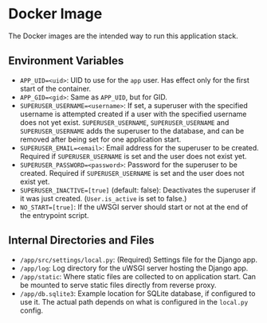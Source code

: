 # Docker Image

The Docker images are the intended way to run this application stack.

## Environment Variables

* `APP_UID=<uid>`: UID to use for the `app` user. Has effect only for the first start of the container.
* `APP_GID=<gid>`: Same as `APP_UID`, but for GID.
* `SUPERUSER_USERNAME=<username>`: If set, a superuser with the specified username is attempted created if a user with the specified username does not yet exist. `SUPERUSER_USERNAME`, `SUPERUSER_USERNAME` and `SUPERUSER_USERNAME` adds the superuser to the database, and can be removed after being set for one application start.
* `SUPERUSER_EMAIL=<email>`: Email address for the superuser to be created. Required if `SUPERUSER_USERNAME` is set and the user does not exist yet.
* `SUPERUSER_PASSWORD=<password>`: Password for the superuser to be created. Required if `SUPERUSER_USERNAME` is set and the user does not exist yet.
* `SUPERUSER_INACTIVE=[true]` (default: false): Deactivates the superuser if it was just created. (`User.is_active` is set to false.)
* `NO_START=[true]`: If the uWSGI server should start or not at the end of the entrypoint script.

## Internal Directories and Files

* `/app/src/settings/local.py`: (Required) Settings file for the Django app.
* `/app/log`: Log directory for the uWSGI server hosting the Django app.
* `/app/static`: Where static files are collected to on application start. Can be mounted to serve static files directly from reverse proxy.
* `/app/db.sqlite3`: Example location for SQLite database, if configured to use it. The actual path depends on what is configured in the `local.py` config.
